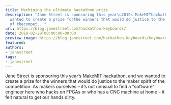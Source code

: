 ```yaml
---
title: Machining the ultimate hackathon prize
description: "Jane Street is sponsoring this year\u2019s MakeMIThackathon, and we
  wanted to create a prize forthe winners that would do justice to the maker spirit
  of thecompet..."
url: https://blog.janestreet.com/hackathon-keyboards/
date: 2019-02-28T00:00:00-00:00
preview_image: https://blog.janestreet.com/hackathon-keyboards/keyboard.jpg
featured:
authors:
- janestreet
tags:
- janestreet
---
```


<p>Jane Street is sponsoring this year&rsquo;s <a href="https://makemit.org">MakeMIT
hackathon</a>, and we wanted to create a prize for
the winners that would do justice to the maker spirit of the
competition. As makers ourselves &ndash; it&rsquo;s not unusual to find a
&ldquo;software&rdquo; engineer here who hacks on FPGAs or who has a CNC machine
at home &ndash; it felt natural to get our hands dirty.</p>


